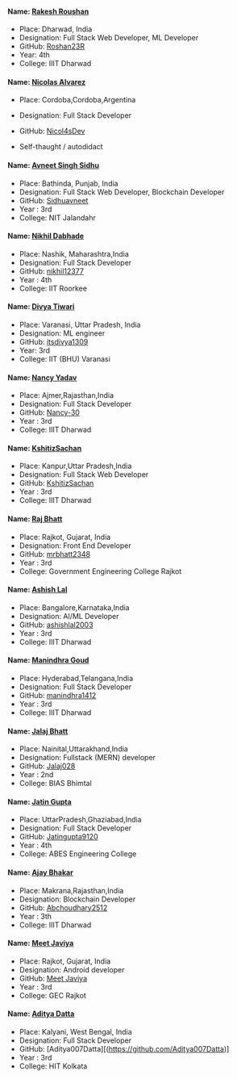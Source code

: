 
#### Name: [Rakesh Roushan](https://github.com/Roshan23R)

- Place: Dharwad, India
- Designation: Full Stack Web Developer, ML Developer
- GitHub: [Roshan23R](https://github.com/Roshan23R)
- Year: 4th
- College: IIIT Dharwad

#### Name: [Nicolas Alvarez](https://nicolas-alvarez.netlify.app/)

- Place: Cordoba,Cordoba,Argentina
- Designation: Full Stack Developer

- GitHub: [Nicol4sDev](https://github.com/Nicol4sDev)
- Self-thaught / autodidact

#### Name: [Avneet Singh Sidhu](https://github.com/Sidhuavneet)

- Place: Bathinda, Punjab, India
- Designation: Full Stack Web Developer, Blockchain Developer
- GitHub: [Sidhuavneet](https://github.com/Sidhuavneet)
- Year : 3rd
- College: NIT Jalandahr

#### Name: [Nikhil Dabhade](https://github.com/nikhil12377/)

- Place: Nashik, Maharashtra,India
- Designation: Full Stack Developer
- GitHub: [nikhil12377](https://github.com/nikhil12377/)
- Year : 4th
- College: IIT Roorkee

#### Name: [Divya Tiwari](https://github.com/itsdivya1309)

- Place: Varanasi, Uttar Pradesh, India
- Designation: ML engineer
- GitHub: [itsdivya1309](https://github.com/itsdivya1309)
- Year: 3rd
- College: IIT (BHU) Varanasi

#### Name: [Nancy Yadav](https://github.com/Nancy-30/)

- Place: Ajmer,Rajasthan,India
- Designation: Full Stack Developer
- GitHub: [Nancy-30](https://github.com/Nancy-30/)
- Year : 3rd
- College: IIIT Dharwad

#### Name: [KshitizSachan](https://github.com/KshitizSachan/)
- Place: Kanpur,Uttar Pradesh,India
- Designation: Full Stack Web Developer
- GitHub: [KshitizSachan](https://github.com/KshitizSachan/)
- Year : 3rd
- College: IIIT Dharwad

#### Name: [Raj Bhatt](https://github.com/mrbhatt2348/)

- Place: Rajkot, Gujarat, India
- Designation: Front End Developer
- GitHub: [mrbhatt2348](https://github.com/Kali-mrbhatt2348/)
- Year : 3rd
- College: Government Engineering College Rajkot

#### Name: [Ashish Lal](https://github.com/ashishlal2003/)

- Place: Bangalore,Karnataka,India
- Designation: AI/ML Developer
- GitHub: [ashishlal2003](https://github.com/ashishlal2003/)
- Year : 3rd
- College: IIIT Dharwad

#### Name: [Manindhra Goud](https://github.com/manindhra1412/)

- Place: Hyderabad,Telangana,India
- Designation: Full Stack Developer
- GitHub: [manindhra1412](https://github.com/manindhra1412/)
- Year : 3rd
- College: IIIT Dharwad

#### Name: [Jalaj Bhatt](https://github.com/Jalaj028)

- Place: Nainital,Uttarakhand,India
- Designation: Fullstack (MERN) developer
- GitHub: [Jalaj028](https://github.com/Jalaj028)
- Year : 2nd
- College: BIAS Bhimtal

#### Name: [Jatin Gupta](https://github.com/Jatingupta9120/)

- Place: UttarPradesh,Ghaziabad,India
- Designation: Full Stack Developer
- GitHub: [Jatingupta9120](https://github.com/Jatingupta9120)
- Year : 4th
- College: ABES Engineering College

#### Name: [Ajay Bhakar](https://github.com/Abchoudhary2512)

- Place: Makrana,Rajasthan,India
- Designation: Blockchain Developer
- GitHub: [Abchoudhary2512](https://github.com/Abchoudhary2512)
- Year : 3th
- College: IIIT Dharwad

#### Name: [Meet Javiya](https://github.com/meet-javiya0)

- Place: Rajkot, Gujarat, India
- Designation: Android developer
- GitHub: [Meet Javiya](https://github.com/meet-javiya0)
- Year : 3rd
- College: GEC Rajkot
  
#### Name: [Aditya Datta](https://github.com/Aditya007Datta)

- Place: Kalyani, West Bengal, India
- Designation: Full Stack Developer
- GitHub: [Aditya007Datta][(https://github.com/Aditya007Datta)]
- Year : 3rd
- College: HIT Kolkata
